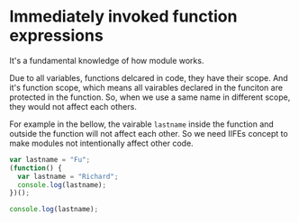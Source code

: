 # Immediately invoked function expressions

It's a fundamental knowledge of how module works.

Due to all variables, functions delcared in code, they have their scope. And it's function scope, which means all vairables declared in the funciton are protected in the function. So, when we use a same name in different scope, they would not affect each others.

For example in the bellow, the vairable `lastname` inside the function and outside the function will not affect each other. So we need IIFEs concept to make modules not intentionally affect other code.

```javascript
var lastname = "Fu";
(function() {
  var lastname = "Richard";
  console.log(lastname);
})();

console.log(lastname);
```
